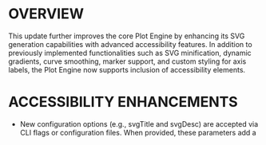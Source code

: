 # OVERVIEW
This update further improves the core Plot Engine by enhancing its SVG generation capabilities with advanced accessibility features. In addition to previously implemented functionalities such as SVG minification, dynamic gradients, curve smoothing, marker support, and custom styling for axis labels, the Plot Engine now supports inclusion of accessibility elements. 

# ACCESSIBILITY ENHANCEMENTS
- New configuration options (e.g., svgTitle and svgDesc) are accepted via CLI flags or configuration files. When provided, these parameters add a <title> element as the first child of the SVG and an optional <desc> element for additional description.
- A unique ID is generated for the <title> element, and the SVG element is updated with an aria-labelledby attribute referencing the title (and description if available). This follows best practices outlined in SVG_ACCESSIBILITY guidelines.
- The implementation ensures that if the accessibility parameters are omitted, the SVG output remains unchanged and backward compatibility is maintained.

# IMPLEMENTATION
- Update the createSvgPlot function in src/lib/main.js to detect new parameters: svgTitle and svgDesc from the customLabels object.
- When svgTitle is provided, inject a <title id='uniqueID'> element as the first child of the SVG. If svgDesc is also provided, inject a corresponding <desc id='uniqueDescID'> element and set the aria-labelledby attribute on the SVG to reference both IDs.
- Generate unique IDs (e.g., using the current timestamp) to avoid collisions.
- Update corresponding tests in the unit test files to validate that the SVG output includes the expected <title> and <desc> elements when the parameters are used.

# IMPACT
- Improved accessibility and compliance with web standards for SVG graphics.
- Enhanced usability for visually impaired users by providing clear, descriptive text embedded in the SVG image.
- Strengthens the mission of repository0-plot-code-lib by making formula visualizations more inclusive and accessible.
